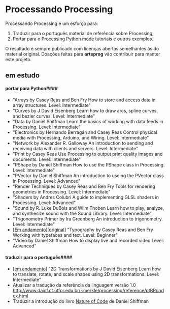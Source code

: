 # Processando Processing

Processando Processing é um esforço para: 

1. Traduzir para o português material de referência sobre Processing;
2. Portar para o [Processing Python mode](http://py.processing.org) tutoriais e outros exemplos. 

O resultado é sempre publicado com licenças abertas semelhantes às do material original.
Doações feitas para **arteprog** vão contribuir para manter este projeto.

## em estudo

#### portar para Python####

* "Arrays
 by Casey Reas and Ben Fry
 How to store and access data in array structures.
 Level: Intermediate"
* "Curves
 by J David Eisenberg
 Learn how to draw arcs, spline curves, and bezier curves.
 Level: Intermediate"
* "Data
 by Daniel Shiffman
 Learn the basics of working with data feeds in Processing.
 Level: Intermediate"
* "Electronics
 by Hernando Berragán and Casey Reas
 Control physical media with Processing, Arduino, and Wiring.
 Level: Intermediate"
* "Network
 by Alexander R. Galloway
 An introduction to sending and receiving data with clients and servers.
 Level: Intermediate"
* "Print
 by Casey Reas
 Use Processing to output print quality images and documents.
 Level: Intermediate"
* "PShape
 by Daniel Shiffman
 How to use the PShape class in Processing.
 Level: Intermediate"
* "PVector
 by Daniel Shiffman
 An introduction to useing the PVector class in Processing.
 Level: Advanced"
* "Render Techniques
 by Casey Reas and Ben Fry
 Tools for rendering geometries in Processing.
 Level: Intermediate"
* "Shaders
 by Andres Colubri
 A guide to implementing GLSL shaders in Processing.
 Level: Advanced"
* "Sound
 by R. Luke DuBois and Wilm Thoben
 Learn how to play, analyze, and synthesize sound with the Sound Library.
 Level: Intermediate"
* "Trigonometry Primer
 by Ira Greenberg
 An introduction to trigonometry.
 Level: Intermediate"
* [[Em andamento](https://docs.google.com/document/d/14MYeJQPlA57-pYYm_UPt0u3sVynIxVIU8gras3ERAFQ/pub)][[original](https://processing.org/tutorials/typography/)] "Typography
 by Casey Reas and Ben Fry
 Working with typefaces and text.
 Level: Beginner"
* "Video
 by Daniel Shiffman
 How to display live and recorded video
 Level: Advanced"

#### traduzir para o português####

* [[em andamento](https://docs.google.com/document/d/1uZTAGvQTYj7FcSEZSF7wBlbZKHOXMsUqz3Apfwbfm24/)] "2D Transformations
 by J David Eisenberg
 Learn how to translate, rotate, and scale shapes using 2D transformations.
 Level: Intermediate"
* Atualizar a tradução da referência da linguagem versão 1.0 http://www.dainf.ct.utfpr.edu.br/~merkle/processing/reference/ptBR/index.html
* Traduzir a introdução do livro [Nature of Code](http://natureofcode.com) de Daniel Shiffman
